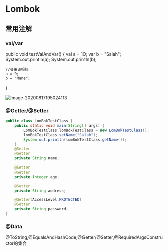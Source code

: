 # Lombok

## 常用注解

### val/var

public void testValAndVar() {
    val a = 10;
    var b = "Salah";
    System.out.println(a);
    System.out.println(b);
    
    //会编译报错
    a = 9;
    b = "Mane";
}

![image-20200817195024113](C:\Users\曹粤文\AppData\Roaming\Typora\typora-user-images\image-20200817195024113.png)

### @Getter/@Setter

```java
public class LomBokTestClass {
    public static void main(String[] args) {
        LomBokTestClass lomBokTestClass = new LomBokTestClass();
        lomBokTestClass.setName("Salah");
        System.out.println(lomBokTestClass.getName());
    }
    @Setter
    @Getter
    private String name;

    @Setter
    @Getter
    private Integer age;

    @Setter
    private String address;

    @Getter(AccessLevel.PROTECTED)
    @Setter
    private String password;
}

```



### @Data

@ToString,@EqualsAndHashCode,@Getter/@Setter,@RequiredArgsConstructor的集合